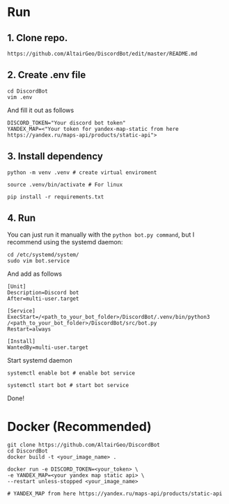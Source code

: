 # Run
## 1. Clone repo.
  ```
  https://github.com/AltairGeo/DiscordBot/edit/master/README.md
  ```
## 2. Create .env file
  ```
  cd DiscordBot
  vim .env
  ```
And fill it out as follows
  ```
  DISCORD_TOKEN="Your discord bot token"
  YANDEX_MAP=<"Your token for yandex-map-static from here https://yandex.ru/maps-api/products/static-api">
  ```

## 3. Install dependency
  ```
  python -m venv .venv # create virtual enviroment
  
  source .venv/bin/activate # For linux
  
  pip install -r requirements.txt
  ```
## 4. Run
You can just run it manually with the ```python bot.py command```, but I recommend using the systemd daemon:
  ```
  cd /etc/systemd/system/
  sudo vim bot.service
  ```
  And add as follows
  ```
  [Unit]
  Description=Discord bot
  After=multi-user.target
  
  [Service]
  ExecStart=/<path_to_your_bot_folder>/DiscordBot/.venv/bin/python3 /<path_to_your_bot_folder>/DiscordBot/src/bot.py
  Restart=always
  
  [Install]
  WantedBy=multi-user.target
  ```
  Start systemd daemon
  ```
  systemctl enable bot # enable bot service
  
  systemctl start bot # start bot service
  ```
  Done!

# Docker (Recommended)

```
git clone https://github.com/AltairGeo/DiscordBot
cd DiscordBot
docker build -t <your_image_name> .

docker run -e DISCORD_TOKEN=<your_token> \
-e YANDEX_MAP=<your yandex map static api> \
--restart unless-stopped <your_image_name>

# YANDEX_MAP from here https://yandex.ru/maps-api/products/static-api
```

